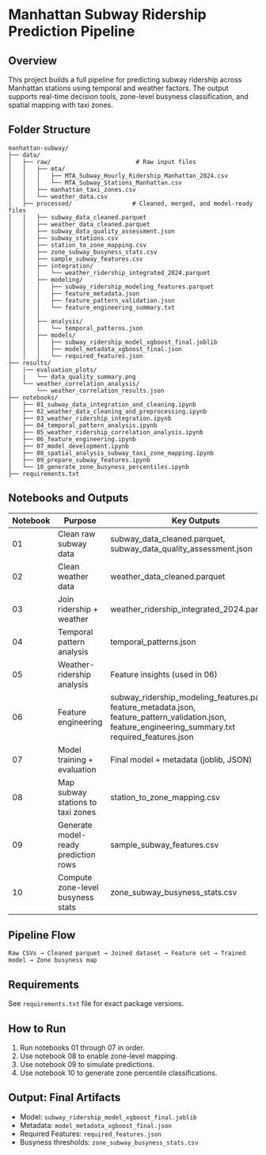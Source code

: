 # Manhattan Subway Ridership Prediction Pipeline

## Overview
This project builds a full pipeline for predicting subway ridership across Manhattan stations using temporal and weather factors. The output supports real-time decision tools, zone-level busyness classification, and spatial mapping with taxi zones.

## Folder Structure
```
manhattan-subway/
├── data/
│   ├── raw/                        # Raw input files
│   │   ├── mta/
│   │   │   ├── MTA_Subway_Hourly_Ridership_Manhattan_2024.csv
│   │   │   └── MTA_Subway_Stations_Manhattan.csv
│   │   ├── manhattan_taxi_zones.csv
│   │   └── weather_data.csv
│   ├── processed/                 # Cleaned, merged, and model-ready files
│   │   ├── subway_data_cleaned.parquet
│   │   ├── weather_data_cleaned.parquet
│   │   ├── subway_data_quality_assessment.json
│   │   ├── subway_stations.csv
│   │   ├── station_to_zone_mapping.csv
│   │   ├── zone_subway_busyness_stats.csv
│   │   ├── sample_subway_features.csv
│   │   ├── integration/
│   │   │   └── weather_ridership_integrated_2024.parquet
│   │   ├── modeling/
│   │   │   ├── subway_ridership_modeling_features.parquet
│   │   │   ├── feature_metadata.json
│   │   │   ├── feature_pattern_validation.json
│   │   │   └── feature_engineering_summary.txt
│   │   │   
│   │   ├── analysis/
│   │   │   └── temporal_patterns.json
│   │   ├── models/
│   │   │   ├── subway_ridership_model_xgboost_final.joblib
│   │   │   ├── model_metadata_xgboost_final.json
│   │   │   └── required_features.json
├── results/
│   |── evaluation_plots/
│   |   └── data_quality_summary.png
│   └── weather_correlation_analysis/
│       └── weather_correlation_results.json
├── notebooks/
│   ├── 01_subway_data_integration_and_cleaning.ipynb
│   ├── 02_weather_data_cleaning_and_preprocessing.ipynb
│   ├── 03_weather_ridership_integration.ipynb
│   ├── 04_temporal_pattern_analysis.ipynb
│   ├── 05_weather_ridership_correlation_analysis.ipynb
│   ├── 06_feature_engineering.ipynb
│   ├── 07_model_development.ipynb
│   ├── 08_spatial_analysis_subway_taxi_zone_mapping.ipynb
│   ├── 09_prepare_subway_features.ipynb
│   └── 10_generate_zone_busyness_percentiles.ipynb
├── requirements.txt
```

## Notebooks and Outputs
| Notebook | Purpose | Key Outputs |
|---------|---------|-------------|
| 01 | Clean raw subway data | subway_data_cleaned.parquet, subway_data_quality_assessment.json |
| 02 | Clean weather data | weather_data_cleaned.parquet |
| 03 | Join ridership + weather | weather_ridership_integrated_2024.parquet |
| 04 | Temporal pattern analysis | temporal_patterns.json |
| 05 | Weather-ridership analysis | Feature insights (used in 06) | weather_correlation_results.json |
| 06 | Feature engineering | subway_ridership_modeling_features.parquet, feature_metadata.json, feature_pattern_validation.json, feature_engineering_summary.txt required_features.json |
| 07 | Model training + evaluation | Final model + metadata (joblib, JSON) | subway_ridership_model_xgboost_final.joblib, model_metadata_xgboost_final.json, required_features.json |
| 08 | Map subway stations to taxi zones | station_to_zone_mapping.csv |
| 09 | Generate model-ready prediction rows | sample_subway_features.csv |
| 10 | Compute zone-level busyness stats | zone_subway_busyness_stats.csv |

## Pipeline Flow
```
Raw CSVs → Cleaned parquet → Joined dataset → Feature set → Trained model → Zone busyness map
```

## Requirements
See `requirements.txt` file for exact package versions.

## How to Run
1. Run notebooks 01 through 07 in order.
2. Use notebook 08 to enable zone-level mapping.
3. Use notebook 09 to simulate predictions.
4. Use notebook 10 to generate zone percentile classifications.

## Output: Final Artifacts
- Model: `subway_ridership_model_xgboost_final.joblib`
- Metadata: `model_metadata_xgboost_final.json`
- Required Features: `required_features.json`
- Busyness thresholds: `zone_subway_busyness_stats.csv`

